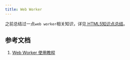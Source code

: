 ```yaml
---
title: Web Worker
---
```

之前总结过一点`web worker`相关知识，详见[
HTML5知识点总结](https://blog.csdn.net/liujie19901217/article/details/51626946)。


## 参考文档
1. [Web Worker 使用教程](http://www.ruanyifeng.com/blog/2018/07/web-worker.html)
